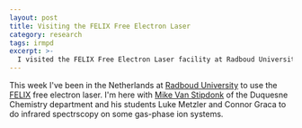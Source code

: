 ```yaml
---
layout: post
title: Visiting the FELIX Free Electron Laser
category: research
tags: irmpd
excerpt: >-
  I visited the FELIX Free Electron Laser facility at Radboud University in Nijmegen, the Netherlands, to do some spectroscopy experiments with Mike Van Stipdonk.
---
```

<!--
What's a free electron laser?
FELIX itself
What is IRMPD?
What experiments are we doing?
-->
This week I've been in the Netherlands at [Radboud University](http://www.ru.nl/english) to use the [FELIX](http://www.ru.nl/felix/) free electron laser.
I'm here with [Mike Van Stipdonk](https://www.duq.edu/academics/faculty/michael-van-stipdonk) of the Duquesne Chemistry department and his students Luke Metzler and Connor Graca to do infrared spectrscopy on some gas-phase ion systems.
